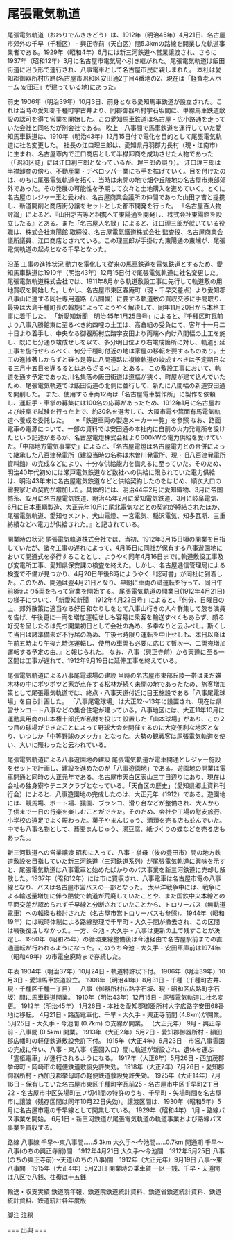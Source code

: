 # 尾張電気軌道

尾張電気軌道（おわりでんききどう）は、1912年（明治45年）4月21日、名古屋市郊外の千早（千種区） - 興正寺前（天白区）間5.3kmの路線を開業した軌道事業者である。1929年（昭和4年）6月には新三河鉄道へ営業譲渡され、さらに1937年（昭和12年）3月に名古屋市電気局へ引き継がれた。尾張電気軌道は飯田街道に沿う形で運行され、八事電車として名古屋市民に親しまれた。
本社は愛知郡御器所村広路(名古屋市昭和区安田通2丁目4番地の2、現在は「軽費老人ホーム 安田荘」が建っている地)にあった。

前史
1906年（明治39年）10月3日、前身となる愛知馬車鉄道が設立された。これは当時の愛知郡千種町字古井より、同郡御器所村字石坂間に、単線馬車鉄道敷設の認可を得て営業を開始した。この愛知馬車鉄道は名古屋・広小路通を走っていた会社と同名だが別会社である。
吹上 - 八事間で馬車鉄道を運行していた愛知馬車鉄道は、1910年（明治43年）12月15日付で電化を目的として尾張電気軌道に社名変更した。
社長の江口理三郎は、愛知県丹羽郡力長村（現・江南市）に生まれ、名古屋市内で江口商店として半襟卸商を成功させた人物であった（「昭和区誌」には江口利三郎となっているが、理三郎の誤り）。
江口理三郎は半襟卸商の傍ら、不動産業・デベロッパー業にも手を拡げていく。目を付けたのは、のちに尾張電気軌道を拓く、当時は未開の地で畑や丘陵地の名古屋市東部郊外であった。その発展の可能性を予期して次々と土地購入を進めていく。とくに名古屋のレジャー王と云われ、名古屋商業会議所の仲間であった山田才吉と提携し、新道開削と商店街分譲をセットとした都市開発を行った。
「名古屋百人物評論」によると、『山田才吉等と相携へて東陽通を開発し、株式会社東陽館を設立したる』とある。また「名古屋人名録」によると、江口理三郎が就いている役職は、株式会社東陽館 取締役、名古屋電氣鐵道株式会社 監査役、名古屋商業会議所議員、江口商店とされている。この理三郎が手掛けた東陽通の東端が、尾張電気軌道の起点となる千早となった。

沿革
工事の進捗状況
動力を電化して従来の馬車鉄道を電気鉄道とするため、愛知馬車鉄道は1910年（明治43年）12月15日付で尾張電気軌道に社名変更した。
尾張電気軌道株式会社では、1911年8月から軌道敷設工事に先行して軌道敷の用地買収を開始した。しかし、名古屋市東区春庵町（現・千早交差点）より愛知郡八事山に達する同社専用道路（八間幅）に要する軌道敷の買収交渉に手間取り、最後は大島千種町長の斡旋によってようやく解決して、同年11月20日から本格工事に着手した。
「新愛知新聞　明治45年1月25日号」によると、『千種区町瓦前より八事八勝館東に至るべき約四哩の土工は、高倉組の受負にて、客年十一月二十日より着手し、中央なる御器所村広路字安田より両端へ向け八間幅の土工を施し、既に七分通り竣成せしを以て、多分明日位より右竣成箇所に対し、軌道引延工事を施行せらるべく、何分千種町付近の地は家屋の移転を要するものあり。土工の進捗著しからずと雖も是等に八間道路に複線軌道の竣成すべきは予定期日なる三月十五日を遅るるとはあらざるべし』とある。
この敷設工事において、軌道を通す予定であった川名集落の飯田街道は道幅が狭く、町屋が建て込んでいたため、尾張電気軌道では飯田街道の北側に並行して、新たに八間幅の新道安田通を開削した。
また、使用する車両12両は「名古屋電車製作所」に製作を依頼し、運転手・車掌の募集には100名の応募があったため、1912年1月に名古屋および岐阜で試験を行った上で、約30名を選考して、大阪市電や箕面有馬電気軌道へ養成を委託した。
　※「鉄道車両の製造メーカー一覧」を参照
なお、路面電車の電源について、一部の資料では安田通の本社内に自前の火力発電所を設けたという記述があるが、名古屋電燈株式会社より600kWの電力供給を受けていた。「中部地方電気事業史」によると、『名古屋電燈は名古屋電力との合併によって継承した八百津発電所（建設当時の名称は木曽川発電所、現・旧八百津発電所資料館）の完成などにより、十分な供給能力を備えるに至っていた。そのため、明治40年代初めには瀬戸電気鉄道など数社への供給に限られていた電力供給は、明治43年末に名古屋電気鉄道などと供給契約したのをはじめ、順次大口の需要家との契約が増加した。具体的には、明治44年2月に愛知織物、3月に帝国撚糸、12月に名古屋電気鉄道、明治45年2月に愛知電気鉄道、3月に岐阜電気、6月に日本車輌製造、大正元年10月に尾北電気などとの契約が締結されたほか、尾張電気軌道、愛知セメント、犬山電燈、一宮電気、稲沢電気、知多瓦斯、三重紡績などへ電力が供給された。』と記されている。

開業時の状況
尾張電気軌道株式会社では、当初、1912年3月15日頃の開業を目指していたが、諸々工事の遅れによって、4月15日に同社が保有する八事遊園地において開通式を挙行することとし、ようやく同年4月16日までに軌道敷設工事及び変電所工事、愛知県保安課の検査を終えた。しかし、名古屋逓信管理局による検査で不備が見つかり、4月20日午後8時にようやく「認可書」が同社に到着した。このため、開通は翌4月21日となり、早朝に車両の試運転を行って、同日午前8時より5両をもって営業を開始する。
尾張電気軌道の開業日(1912年4月21日)の様子について、「新愛知新聞　1912年4月22日号」によると、『何分、日曜日の上、郊外散策に適当なる好日和なりしをとて八事山行きの人々群集して忽ち満員を告げ、午後更に一両を増加運転せしも容易に衆客を輸送すべくもあらず、頗る好況を呈したるは先づ開業初日として会社の為め、多幸なりと云ふべし。斯くして当日は諸準備未だ不行届の為め、午後七時限り運転を中止せしも、本日以降は午前五時より午後九時迄運転し、使用の車両も必要に応じて暫次一、二両宛増加運転する予定の由。』と報じられた。
なお、八事（興正寺前）から天道に至る一区間は工事が遅れて、1912年9月19日に延伸工事を終えている。

尾張電気軌道による八事尾電球場の建設
当時の名古屋市東部丘陵一帯はまだ雑木林の中にポツポツと家が点在する松林が続く未開の地であったため、旅客増加策として尾張電気軌道では、終点・八事天道付近に目玉施設である「八事尾電球場」を自ら計画した。
「八事尾電球場」は大正12～13年に設置され、現在は県営サンコート八事などの集合住宅が建っている。八事地区には、大正11年10月に運動具用商の山本権十郎氏が私財を投じて設置した「山本球場」があり、この２つ目の球場ができたことによって野球大会を開催するのに大変便利な地区となり、いつしか「中等野球のメッカ」となった。大勢の観戦客は尾張電気軌道を使い、大いに賑わったと云われている。

尾張電気軌道による八事遊園地の建設
尾張電気軌道が電車開通とレジャー施設をセットで計画し、建設を進めたのが「八事遊園地」である。遊園地の開業は電車開通と同時の大正元年である。名古屋市天白区表山三丁目辺りにあり、現在は会社の独身寮やテニスクラブとなっている。「天白区の歴史」（愛知県郷土資料刊行会）によると、八事遊園地の完成したのは、大正元年（1912）である。遊園地には、競馬場、ボート場、猿園、ブランコ、滑り台などが整備され、大人から子供まで一日の行楽を楽しむことができた。そのため、会社や工場の慰安旅行、小学校の遠足でよく賑わった。菓子やまんじゅう、酒類を売る店も並んでいた。中でも八事名物として、蕎麦まんじゅう、湯豆腐、紙づくりの蝶などを売る店もあった。。

新三河鉄道への営業譲渡
昭和に入って、八事 - 挙母（後の豊田市）間の地方鉄道敷設を目指していた新三河鉄道（三河鉄道系列）が尾張電気軌道に興味を示すと、尾張電気軌道は八事電車と始めたばかりのバス事業を新三河鉄道に売却し解散した。1937年（昭和12年）には市に買収され、八事電車は名古屋市電の八事線となり、バスは名古屋市営バスの一部となった。
太平洋戦争中には、戦争による輸送量増加に伴う酷使で軌道が荒廃していたことや、また国鉄中央本線との平面交差が認められず千早線と分断されていたことから、トロリーバス（無軌道電車）への転換も検討された（名古屋市営トロリーバスも参照）。1944年（昭和19年）には戦時体制による路線整理で千早町 - 大久手間が撤去され、この区間は戦後復活しなかった。一方、今池 - 大久手 - 八事は更新の上で残すことが決定し、1950年（昭和25年）の循環東線整備後は今池経由で名古屋駅前までの直通運転が行われるようになった。このうち今池 - 大久手 - 安田車庫前は1974年（昭和49年）の市電全廃時まで存続した。

年表
1904年（明治37年）10月24日 - 軌道特許状下付。
1906年（明治39年）10月3日 - 愛知馬車鉄道設立。
1908年（明治41年）8月31日 - 千種（千種町古井、現・千種区千種一丁目） - 八事（御器所村広路字石坂、現・昭和区広路町字石坂）間に馬車鉄道開業。
1910年（明治43年）12月15日 - 尾張電気軌道に社名変更。
1912年（明治45年）
1月26日 - 本社を愛知郡御器所村大字広路字安田68番地に移転。
4月21日 - 路面電車化、千早 - 大久手 - 興正寺前間 (4.8km)が開業。
5月25日 - 大久手 - 今池間 (0.7km) の支線が開業。
（大正元年） 9月 - 興正寺前 - 八事間 (0.5km) 開業。
1913年（大正2年）5月2日 - 愛知郡御器所村 - 額田郡広幡町の軽便鉄道敷設免許下付。
1915年（大正4年）6月23日 - 市営八事霊園の完成に伴い、八事 - 東八事（霊園入口）間に軌道が新設され、遺体を運ぶ「霊柩電車」が運行されるようになる。
1917年（大正6年）5月26日 - 西加茂郡挙母町 - 岡崎市の軽便鉄道敷設免許失効。
1918年（大正7年）7月26日 - 愛知郡御器所村 - 西加茂郡挙母町の軽便鉄道敷設免許失効。
1925年（大正14年）7月16日 - 保有していた名古屋市東区千種町字瓦前25 - 名古屋市中区千早町2丁目22 - 名古屋市中区矢場町五ノ切41間の特許のうち、千早町 - 矢場町間を名古屋市に譲渡（残存区間は同年10月22日失効）。譲渡区間は、1930年（昭和5年）5月に名古屋市電の千早線として開業している。
1929年（昭和4年）
1月 - 路線バス事業を開始。
6月1日 - 新三河鉄道が尾張電気軌道の軌道事業および路線バス事業を買収する。

路線
八事線
千早～東八事間……5.3km
大久手～今池間……0.7km
開通期
千早～八事(のちの興正寺前)間　1912年4月21日
大久手～今池間　1912年5月25日
八事(のちの興正寺前)～天道(のちの八事)間　1912年（大正元年）9月19日
八事～東八事間　1915年（大正4年）5月23日
開業時の乗車賃
一区一銭、千早・天道間は八区で八銭、往復は十五銭

輸送・収支実績
鉄道院年報、鉄道院鉄道統計資料、鉄道省鉄道統計資料、鉄道統計資料、鉄道統計各年度版

脚注
注釈


=== 出典 ===
